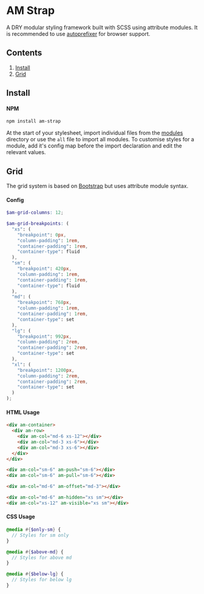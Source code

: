 # AM Strap

A DRY modular styling framework built with SCSS using attribute modules. It is recommended to use [autoprefixer](https://github.com/postcss/autoprefixer) for browser support.

## Contents

1. [Install](#install)
2. [Grid](#grid)

<a name="install"></a>
## Install

#### NPM

````sh
npm install am-strap
````

At the start of your stylesheet, import individual files from the [modules](modules/) directory or use the `all` file to import all modules. To customise styles for a module, add it's config map before the import declaration and edit the relevant values.

<a name="grid"></a>
## Grid

The grid system is based on [Bootstrap](http://getbootstrap.com/) but uses attribute module syntax.

#### Config

````scss
$am-grid-columns: 12;

$am-grid-breakpoints: (
  "xs": (
    "breakpoint": 0px,
    "column-padding": 1rem,
    "container-padding": 1rem,
    "container-type": fluid
  ),
  "sm": (
    "breakpoint": 420px,
    "column-padding": 1rem,
    "container-padding": 1rem,
    "container-type": fluid
  ),
  "md": (
    "breakpoint": 768px,
    "column-padding": 1rem,
    "container-padding": 1rem,
    "container-type": set
  ),
  "lg": (
    "breakpoint": 992px,
    "column-padding": 2rem,
    "container-padding": 2rem,
    "container-type": set
  ),
  "xl": (
    "breakpoint": 1200px,
    "column-padding": 2rem,
    "container-padding": 2rem,
    "container-type": set
  )
);
````

#### HTML Usage

````html
<div am-container>
  <div am-row>
    <div am-col="md-6 xs-12"></div>
    <div am-col="md-3 xs-6"></div>
    <div am-col="md-3 xs-6"></div>
  </div>
</div>
````

````html
<div am-col="sm-6" am-push="sm-6"></div>
<div am-col="sm-6" am-pull="sm-6"></div>
````

````html
<div am-col="md-6" am-offset="md-3"></div>
````

````html
<div am-col="md-6" am-hidden="xs sm"></div>
<div am-col="xs-12" am-visible="xs sm"></div>
````

#### CSS Usage

````scss
@media #{$only-sm} {
  // Styles for sm only
}
````
    
````scss
@media #{$above-md} {
  // Styles for above md
}
````
    
````scss
@media #{$below-lg} {
  // Styles for below lg
}
````